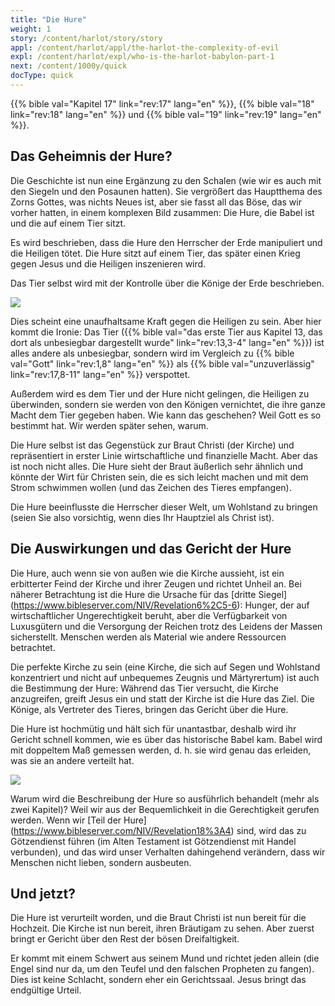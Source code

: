 ```yaml
---
title: "Die Hure"
weight: 1
story: /content/harlot/story/story
appl: /content/harlot/appl/the-harlot-the-complexity-of-evil
expl: /content/harlot/expl/who-is-the-harlot-babylon-part-1
next: /content/1000y/quick
docType: quick
---
```


{{% bible val="Kapitel 17" link="rev:17" lang="en" %}}, {{% bible val="18" link="rev:18" lang="en" %}} und {{% bible val="19" link="rev:19" lang="en" %}}.

## Das Geheimnis der Hure?

Die Geschichte ist nun eine Ergänzung zu den Schalen (wie wir es auch mit den Siegeln und den Posaunen hatten). Sie vergrößert das Hauptthema des Zorns Gottes, was nichts Neues ist, aber sie fasst all das Böse, das wir vorher hatten, in einem komplexen Bild zusammen: Die Hure, die Babel ist und die auf einem Tier sitzt.

Es wird beschrieben, dass die Hure den Herrscher der Erde manipuliert und die Heiligen tötet. Die Hure sitzt auf einem Tier, das später einen Krieg gegen Jesus und die Heiligen inszenieren wird.

Das Tier selbst wird mit der Kontrolle über die Könige der Erde beschrieben.

![](/images/Hure+Tier_de.jpg)

Dies scheint eine unaufhaltsame Kraft gegen die Heiligen zu sein. Aber hier kommt die Ironie: Das Tier ({{% bible val="das erste Tier aus Kapitel 13, das dort als unbesiegbar dargestellt wurde" link="rev:13,3-4" lang="en" %}}) ist alles andere als unbesiegbar, sondern wird im Vergleich zu {{% bible val="Gott" link="rev:1,8" lang="en" %}} als {{% bible val="unzuverlässig" link="rev:17,8-11" lang="en" %}} verspottet.

Außerdem wird es dem Tier und der Hure nicht gelingen, die Heiligen zu überwinden, sondern sie werden von den Königen vernichtet, die ihre ganze Macht dem Tier gegeben haben. Wie kann das geschehen? Weil Gott es so bestimmt hat. Wir werden später sehen, warum.

Die Hure selbst ist das Gegenstück zur Braut Christi (der Kirche) und repräsentiert in erster Linie wirtschaftliche und finanzielle Macht. Aber das ist noch nicht alles. Die Hure sieht der Braut äußerlich sehr ähnlich und könnte der Wirt für Christen sein, die es sich leicht machen und mit dem Strom schwimmen wollen (und das Zeichen des Tieres empfangen).

Die Hure beeinflusste die Herrscher dieser Welt, um Wohlstand zu bringen (seien Sie also vorsichtig, wenn dies Ihr Hauptziel als Christ ist).

## Die Auswirkungen und das Gericht der Hure

Die Hure, auch wenn sie von außen wie die Kirche aussieht, ist ein erbitterter Feind der Kirche und ihrer Zeugen und richtet Unheil an. Bei näherer Betrachtung ist die Hure die Ursache für das [dritte Siegel] (https://www.bibleserver.com/NIV/Revelation6%2C5-6): Hunger, der auf wirtschaftlicher Ungerechtigkeit beruht, aber die Verfügbarkeit von Luxusgütern und die Versorgung der Reichen trotz des Leidens der Massen sicherstellt. Menschen werden als Material wie andere Ressourcen betrachtet.

Die perfekte Kirche zu sein (eine Kirche, die sich auf Segen und Wohlstand konzentriert und nicht auf unbequemes Zeugnis und Märtyrertum) ist auch die Bestimmung der Hure: Während das Tier versucht, die Kirche anzugreifen, greift Jesus ein und statt der Kirche ist die Hure das Ziel. Die Könige, als Vertreter des Tieres, bringen das Gericht über die Hure.

Die Hure ist hochmütig und hält sich für unantastbar, deshalb wird ihr Gericht schnell kommen, wie es über das historische Babel kam. Babel wird mit doppeltem Maß gemessen werden, d. h. sie wird genau das erleiden, was sie an andere verteilt hat.

![](/images/Hure_de.jpg)

Warum wird die Beschreibung der Hure so ausführlich behandelt (mehr als zwei Kapitel)? Weil wir aus der Bequemlichkeit in die Gerechtigkeit gerufen werden. Wenn wir [Teil der Hure] (https://www.bibleserver.com/NIV/Revelation18%3A4) sind, wird das zu Götzendienst führen (im Alten Testament ist Götzendienst mit Handel verbunden), und das wird unser Verhalten dahingehend verändern, dass wir Menschen nicht lieben, sondern ausbeuten.

## Und jetzt?

Die Hure ist verurteilt worden, und die Braut Christi ist nun bereit für die Hochzeit. Die Kirche ist nun bereit, ihren Bräutigam zu sehen. Aber zuerst bringt er Gericht über den Rest der bösen Dreifaltigkeit.

Er kommt mit einem Schwert aus seinem Mund und richtet jeden allein (die Engel sind nur da, um den Teufel und den falschen Propheten zu fangen). Dies ist keine Schlacht, sondern eher ein Gerichtssaal. Jesus bringt das endgültige Urteil.
